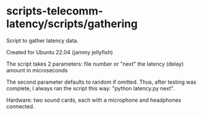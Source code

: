 # scripts-telecomm-latency/scripts/gathering
Script to gather latency data.

Created for Ubuntu 22.04 (jammy jellyfish)

The script takes 2 parameters:
  file number or "next"
  the latency (delay) amount in microseconds

The second parameter defaults to random if omitted. Thus, after testing was complete, I always ran the script this way: "python latency.py next".

Hardware: two sound cards, each with a microphone and headphones connected. 

